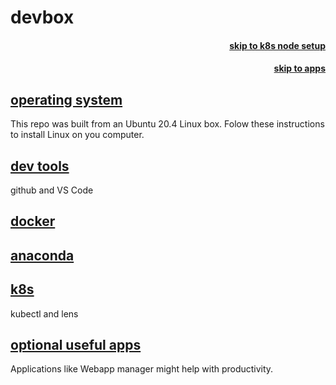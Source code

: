 # devbox 
#### <div style="text-align: right"> <a href="../node-setup/node-setup.md"><b>skip to k8s node setup</b></a> <br/></div>

#### <div style="text-align: right"> <a href="../apps/apps.md"><b>skip to apps</b></a> <br/></div>

## [operating system](/docs/devbox/os.md)
This repo was built from an Ubuntu 20.4 Linux box. Folow these instructions to install Linux on you computer.

## [dev tools](/docs/devtools/git.md)
github and VS Code

## [docker](/docs/devbox/docker.md)

## [anaconda](/docs/devbox/anaconda.md)

## [k8s](/docs/devbox/k8s.md)
kubectl and lens

## [optional useful apps](/docs/devbox/apps.md)
Applications like Webapp manager might help with productivity.